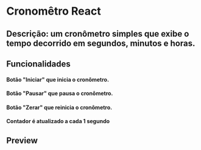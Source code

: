 # Cronomêtro React 

## Descrição: um cronômetro simples que exibe o tempo decorrido em segundos, minutos e horas.

## Funcionalidades 

#### Botão "Iniciar" que inicia o cronômetro.

#### Botão "Pausar" que pausa o cronômetro.

#### Botão "Zerar" que reinicia o cronômetro.

#### Contador é atualizado a cada 1 segundo 

## Preview 


